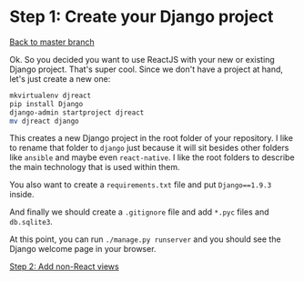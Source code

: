 # Step 1: Create your Django project

[Back to master branch](https://github.com/mbrochh/django-reactjs-boilerplate/tree/master)

Ok. So you decided you want to use ReactJS with your new or existing Django
project. That's super cool. Since we don't have a project at hand, let's just
create a new one:

```bash
mkvirtualenv djreact
pip install Django
django-admin startproject djreact
mv djreact django
```

This creates a new Django project in the root folder of your repository. I like
to rename that folder to `django` just because it will sit besides other
folders like `ansible` and maybe even `react-native`. I like the root folders
to describe the main technology that is used within them.

You also want to create a `requirements.txt` file and put `Django==1.9.3`
inside.

And finally we should create a `.gitignore` file and add `*.pyc` files and
`db.sqlite3`.

At this point, you can run `./manage.py runserver` and you should see the
Django welcome page in your browser.

[Step 2: Add non-React views](https://github.com/mbrochh/django-reactjs-boilerplate/tree/step2_add_non_react_views)
